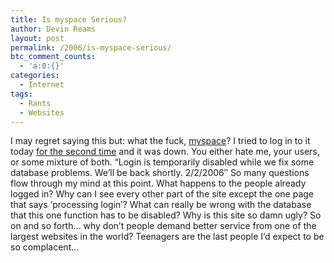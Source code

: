 ```yaml
---
title: Is myspace Serious?
author: Devin Reams
layout: post
permalink: /2006/is-myspace-serious/
btc_comment_counts:
  - 'a:0:{}'
categories:
  - Internet
tags:
  - Rants
  - Websites
---
```

I may regret saying this but: what the fuck, [myspace][1]? I tried to log in to it today [for the second time][2] and it was down. You either hate me, your users, or some mixture of both. &#8220;Login is temporarily disabled while we fix some database problems. We&#8217;ll be back shortly. 2/2/2006&#8243; So many questions flow through my mind at this point. What happens to the people already logged in? Why can I see every other part of the site except the one page that says &#8216;processing login&#8217;? What can really be wrong with the database that this one function has to be disabled? Why is this site so damn ugly? So on and so forth&#8230; why don&#8217;t people demand better service from one of the largest websites in the world? Teenagers are the last people I&#8217;d expect to be so complacent&#8230;

 [1]: http://www.myspace.com/
 [2]: http://devinreams.com/2006/01/14/myspace-login-disabled/